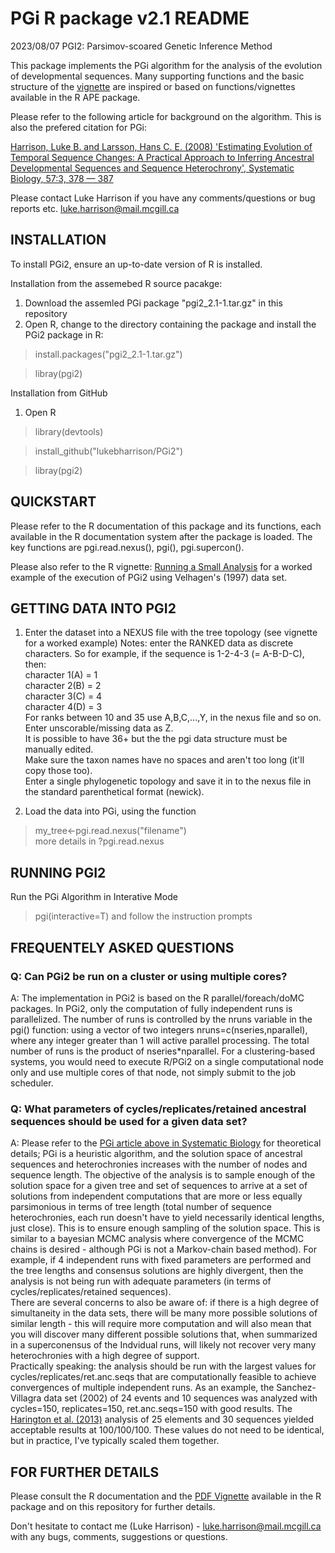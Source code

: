 # PGi R package v2.1 README 
2023/08/07
PGI2: Parsimov-scoared Genetic Inference Method

This package implements the PGi algorithm for the analysis of the evolution of developmental sequences. Many supporting functions and the basic structure of the [vignette](inst/doc/RunningASmallAnalysis.pdf) are inspired or based on functions/vignettes available in the R APE package.

Please refer to the following article for background on the algorithm. This is also the prefered citation for PGi: 

[Harrison, Luke B. and Larsson, Hans C. E. (2008) 'Estimating Evolution of Temporal Sequence Changes: A Practical Approach to Inferring
Ancestral Developmental Sequences and Sequence Heterochrony', Systematic Biology, 57:3, 378 — 387](https://academic.oup.com/sysbio/article/57/3/378/1661823)

Please contact Luke Harrison if you have any comments/questions 
or bug reports etc. luke.harrison@mail.mcgill.ca

## INSTALLATION
To install PGi2, ensure an up-to-date version of R is installed. 
 
Installation from the assemebed R source pacakge:
1. Download the assemled PGi package "pgi2_2.1-1.tar.gz" in this repository
2. Open R, change to the directory containing the package and install the PGi2 package in R:

>install.packages("pgi2_2.1-1.tar.gz")

>libray(pgi2)

Installation from GitHub
1. Open R
>library(devtools)

>install_github("lukebharrison/PGi2")

>libray(pgi2)

## QUICKSTART

Please refer to the R documentation of this package and its functions, each available in the R documentation system after the package is loaded. The key functions are pgi.read.nexus(), pgi(), pgi.supercon(). 

Please also refer to the R vignette: [Running a Small Analysis](inst/doc/RunningASmallAnalysis.pdf) for a worked example of the execution of PGi2 using Velhagen's (1997) data set.

## GETTING DATA INTO PGI2

1. Enter the dataset into a NEXUS file with the tree topology (see vignette for a worked example)
Notes: enter the RANKED data as discrete characters. So for example, if the sequence is 1-2-4-3 (= A-B-D-C), then:  
character 1(A) = 1  
character 2(B) = 2  
character 3(C) = 4  
character 4(D) = 3   
For ranks between 10 and 35 use A,B,C,...,Y, in the nexus file and so on. Enter unscorable/missing data as Z.  
It is possible to have 36+ but the the pgi data structure must be manually edited.  
Make sure the taxon names have no spaces and aren't too long (it'll copy those too).  
Enter a single phylogenetic topology and save it in to the nexus file in the standard parenthetical format (newick).  

3. Load the data into PGi, using the function 
>my_tree<-pgi.read.nexus("filename")  
more details in ?pgi.read.nexus

## RUNNING PGI2

Run the PGi Algorithm in Interative Mode
>pgi(interactive=T)
and follow the instruction prompts

## FREQUENTELY ASKED QUESTIONS

### Q: Can PGi2 be run on a cluster or using multiple cores?
A: The implementation in PGi2 is based on the R parallel/foreach/doMC packages. In PGi2, only the computation of fully independent runs is parallelized. The number of runs is controlled by the nruns variable in the pgi() function: using a vector of two integers nruns=c(nseries,nparallel), where any integer greater than 1 will active parallel processing. The total number of runs is the product of nseries*nparallel. For a clustering-based systems, you would need to execute R/PGi2 on a single computational node only and use multiple cores of that node, not simply submit to the job scheduler.

### Q: What parameters of cycles/replicates/retained ancestral sequences should be used for a given data set?
A: Please refer to the [PGi article above in Systematic Biology](https://academic.oup.com/sysbio/article/57/3/378/1661823) for theoretical details; PGi is a heuristic algorithm, and the solution space of ancestral sequences and heterochronies increases with the number of nodes and sequence length. The objective of the analysis is to sample enough of the solution space for a given tree and set of sequences to arrive at a set of solutions from independent computations that are more or less equally parsimonious in terms of tree length (total number of sequence heterochronies, each run doesn't have to yield necessarily identical lengths, just close). This is to ensure enough sampling of the solution space. This is similar to a bayesian MCMC analysis where convergence of the MCMC chains is desired - although PGi is not a Markov-chain based method). For example, if 4 independent runs with fixed parameters are performed and the tree lengths and consensus solutions are highly divergent, then the analysis is not being run with adequate parameters (in terms of cycles/replicates/retained sequences).  
There are several concerns to also be aware of: if there is a high degree of simultaneity in the data sets, there will be many more possible solutions of similar length - this will require more computation and will also mean that you will discover many different possible solutions that, when summarized in a superconensus of the Indvidual runs, will likely not recover very many heterochronies with a high degree of support.  
Practically speaking: the analysis should be run with the largest values for cycles/replicates/ret.anc.seqs that are computationally feasible to achieve convergences of multiple independent runs. As an example, the Sanchez-Villagra data set (2002) of 24 events and 10 sequences was analyzed with cycles=150, replicates=150, ret.anc.seqs=150 with good results. The [Harington et al. (2013)](https://onlinelibrary.wiley.com/doi/10.1111/ede.12043) analysis of 25 elements and 30 sequences yielded acceptable results at 100/100/100. These values do not need to be identical, but in practice, I've typically scaled them together.

## FOR FURTHER DETAILS 

Please consult the R documentation and the [PDF Vignette](inst/doc/RunningASmallAnalysis.pdf) available in the R package and on this repository for further details.

Don't hesitate to contact me (Luke Harrison) - luke.harrison@mail.mcgill.ca with any bugs, comments, suggestions or questions.






